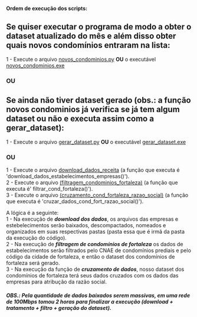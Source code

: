 #### Ordem de execução dos scripts:

## Se quiser executar o programa de modo a obter o dataset atualizado do mês e além disso obter quais novos condomínios entraram na lista:
1 - Execute o arquivo [novos_condominios.py](./verif_novos_condominios/novos_condominios.ipynb) **OU** o executável [novos_condominios.exe](./verif_novos_condominios/novos_condominios.ipynb)</br>
### OU </br>
## Se ainda não tiver dataset gerado (obs.: a função novos condominios já verifica se já tem algum dataset ou não e executa assim como a gerar_dataset):
1 - Execute o arquivo [gerar_dataset.py](./pipeline_gerar_dataset/gerar_dataset.py) **OU** o executável [gerar_dataset.exe](./pipeline_gerar_dataset/gerar_dataset.exe)</br>
### OU </br>
1 - Execute o arquivo [download_dados_receita](./scraping_download_dados_receita/download_dados_receita.ipynb) (a função que executa é 'download_dados_estabelecimentos_empresas()').</br>
2 - Execute o arquivo [(filtragem_condominios_fortaleza)](./tratamento_arquivos_receita/filtragem_condominios_fortaleza.ipynb) (a função que executa é' filtrar_cond_fortaleza()').</br>
3 - Execute o arquivo [(cruzamento_cond_fortaleza_razao_social)](./tratamento_arquivos_receita/cruzamento_cond_fortaleza_razao_social.ipynb) (a função que executa é 'cruzar_dados_cond_fort_razao_social()').</br>

A lógica é a seguinte:</br>
1 - Na execução de **_download dos dados_**, os arquivos das empresas e estebelecimentos serão baixados, descompactados, nomeados e organizados em suas respectivas pastas (pasta essa que é irmã da pasta da execução do código).</br>
2 - Na execução de **_filtragem de condomínios de fortaleza_** os dados de estabelecimentos serão filtrados pelo CNAE de condomínios prediais e pelo código da cidade de fortaleza, e então o dataset dos condomínios de fortaleza será gerado.</br>
3 - Na execução da função de **_cruzamento de dados_**, nosso dataset dos condomínios de fortaleza terá seus dados cruzados com os dados das empresas para atribução da razão social.</br>


##### OBS.: Pela quantidade de dados baixados serem massivas, em uma rede de 100Mbps tomou 2 horas para finalizar a execução (download + tratamento + filtro + geração do dataset).